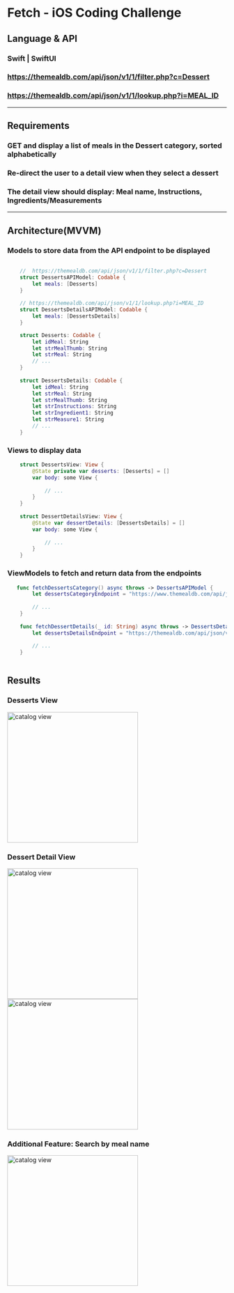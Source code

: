 # Fetch - iOS Coding Challenge

## Language & API
### Swift | SwiftUI
### https://themealdb.com/api/json/v1/1/filter.php?c=Dessert
### https://themealdb.com/api/json/v1/1/lookup.php?i=MEAL_ID

<hr/>

## Requirements
### GET and display a list of meals in the Dessert category, sorted alphabetically
### Re-direct the user to a detail view when they select a dessert
### The detail view should display: Meal name, Instructions, Ingredients/Measurements

<hr/>

## Architecture(MVVM)
### Models to store data from the API endpoint to be displayed
```swift

    //  https://themealdb.com/api/json/v1/1/filter.php?c=Dessert
    struct DessertsAPIModel: Codable { 
        let meals: [Desserts] 
    }
    
    // https://themealdb.com/api/json/v1/1/lookup.php?i=MEAL_ID
    struct DessertsDetailsAPIModel: Codable { 
        let meals: [DessertsDetails]
    }

    struct Desserts: Codable { 
        let idMeal: String
        let strMealThumb: String
        let strMeal: String
        // ...
    }
    
    struct DessertsDetails: Codable { 
        let idMeal: String
        let strMeal: String
        let strMealThumb: String
        let strInstructions: String
        let strIngredient1: String
        let strMeasure1: String
        // ...
    }

```
### Views to display data
```swift
    struct DessertsView: View {
        @State private var desserts: [Desserts] = [] 
        var body: some View {
            
            // ...
        }
    }
    
    struct DessertDetailsView: View {
        @State var dessertDetails: [DessertsDetails] = [] 
        var body: some View {
            
            // ...
        }
    }
```
### ViewModels to fetch and return data from the endpoints
```swift
   func fetchDessertsCategory() async throws -> DessertsAPIModel {
        let dessertsCategoryEndpoint = "https://www.themealdb.com/api/json/v1/1/filter.php?c=Dessert"
        
        // ...
    }
    
    func fetchDessertDetails(_ id: String) async throws -> DessertsDetailsAPIModel {
        let dessertsDetailsEndpoint = "https://themealdb.com/api/json/v1/1/lookup.php?i=\(id)"
        
        // ...
    }
    
```

## Results
### Desserts View
<img src="https://github.com/stmblueprint/resources/blob/main/images/dessertfinder1.png" alt="catalog view" width="300">

### Dessert Detail View
<img src="https://github.com/stmblueprint/resources/blob/main/images/dessertfinder3.png" alt="catalog view" width="300">

<img src="https://github.com/stmblueprint/resources/blob/main/images/dessertfinder4.png" alt="catalog view" width="300">

### Additional Feature: Search by meal name
<img src="https://github.com/stmblueprint/resources/blob/main/images/dessertfinder2.png" alt="catalog view" width="300">
